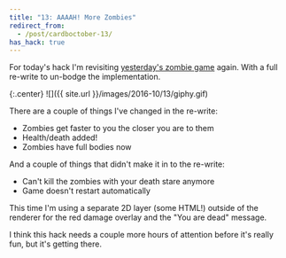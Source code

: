 ```yaml
---
title: "13: AAAAH! More Zombies"
redirect_from:
  - /post/cardboctober-13/
has_hack: true
---
```


For today's hack I'm revisiting [yesterday's zombie game](/post/cardboctober-12) again. With a full re-write to un-bodge the implementation.

<!-- more -->

{:.center}
![]({{ site.url }}/images/2016-10/13/giphy.gif)

There are a couple of things I've changed in the re-write:

- Zombies get faster to you the closer you are to them
- Health/death added!
- Zombies have full bodies now

And a couple of things that didn't make it in to the re-write:

- Can't kill the zombies with your death stare anymore
- Game doesn't restart automatically

This time I'm using a separate 2D layer (some HTML!) outside of the renderer for the red damage overlay and the "You are dead" message.

I think this hack needs a couple more hours of attention before it's really fun, but it's getting there.
